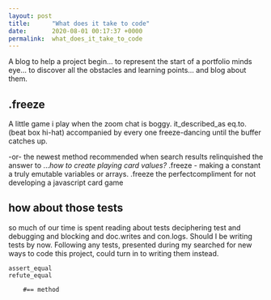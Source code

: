 ```yaml
---
layout: post
title:      "What does it take to code"
date:       2020-08-01 00:17:37 +0000
permalink:  what_does_it_take_to_code
---
```


 
A blog to help a project begin...
to represent the start of a portfolio minds eye...
to discover all the obstacles and learning points...
and blog about them.

## .freeze
A little game i play when the zoom chat is boggy.
it_described_as
eq.to. (beat box hi-hat) accompanied by every one freeze-dancing until the buffer catches up.

-or-
the newest method recommended when search results relinquished the answer to ...*how to create playing card values?*
.freeze - making a constant a truly emutable variables or arrays.
.freeze the perfectcompliment for not developing a javascript card game


## how about those tests
so much of our time is spent reading about tests deciphering test and debugging and blocking and doc.writes and con.logs.
Should I be writing tests by now. 
Following any tests, presented during my searched for new ways to code this project, could turn in to writing them instead.


    assert_equal 
    refute_equal 
		
		#== method
